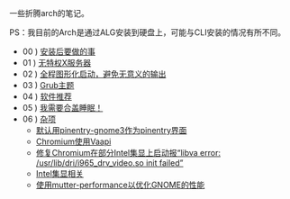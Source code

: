 一些折腾arch的笔记。

PS：我目前的Arch是通过ALG安装到硬盘上，可能与CLI安装的情况有所不同。

* 00 ) [安装后要做的事](./00-after-install.md)
* 01 ) [无特权X服务器](./01-rootless-X.md)
* 02 ) [全程图形化启动，避免无意义的输出](./01-graphical-boot.md)
* 03 ) [Grub主题](./01-grub-theme.md)
* 04 ) [软件推荐](./02-software.md)
* 05 ) [我需要合盖睡眠！](./03-i-need-auto-suspend.md)
* 06 ) [杂项](./99-misc.md)
    * [默认用pinentry-gnome3作为pinentry界面](./99-misc.md#默认用pinentry-gnome3作为pinentry界面)
    * [Chromium使用Vaapi](./99-misc.md#chromium使用vaapi)
    * [修复Chromium在部分Intel集显上启动报“libva error: /usr/lib/dri/i965_drv_video.so init failed”](./99-misc.md#修复chromium在部分intel集显上启动报libva-error-usrlibdrii965drvvideoso-init-failed)
    * [Intel集显相关](./99-misc.md#intel集显相关)
    * [使用mutter-performance以优化GNOME的性能](./99-misc.md#aur-mutter-performance)